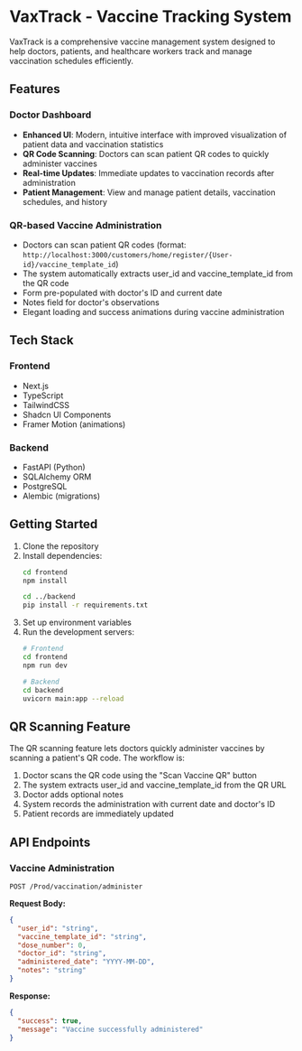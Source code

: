 # VaxTrack - Vaccine Tracking System

VaxTrack is a comprehensive vaccine management system designed to help doctors, patients, and healthcare workers track and manage vaccination schedules efficiently.

## Features

### Doctor Dashboard
- **Enhanced UI**: Modern, intuitive interface with improved visualization of patient data and vaccination statistics
- **QR Code Scanning**: Doctors can scan patient QR codes to quickly administer vaccines
- **Real-time Updates**: Immediate updates to vaccination records after administration
- **Patient Management**: View and manage patient details, vaccination schedules, and history

### QR-based Vaccine Administration
- Doctors can scan patient QR codes (format: `http://localhost:3000/customers/home/register/{User-id}/vaccine_template_id`)
- The system automatically extracts user_id and vaccine_template_id from the QR code
- Form pre-populated with doctor's ID and current date
- Notes field for doctor's observations
- Elegant loading and success animations during vaccine administration

## Tech Stack

### Frontend
- Next.js
- TypeScript
- TailwindCSS
- Shadcn UI Components
- Framer Motion (animations)

### Backend
- FastAPI (Python)
- SQLAlchemy ORM
- PostgreSQL
- Alembic (migrations)

## Getting Started

1. Clone the repository
2. Install dependencies:
   ```bash
   cd frontend
   npm install
   
   cd ../backend
   pip install -r requirements.txt
   ```
3. Set up environment variables
4. Run the development servers:
   ```bash
   # Frontend
   cd frontend
   npm run dev
   
   # Backend
   cd backend
   uvicorn main:app --reload
   ```

## QR Scanning Feature

The QR scanning feature lets doctors quickly administer vaccines by scanning a patient's QR code. The workflow is:

1. Doctor scans the QR code using the "Scan Vaccine QR" button
2. The system extracts user_id and vaccine_template_id from the QR URL
3. Doctor adds optional notes
4. System records the administration with current date and doctor's ID
5. Patient records are immediately updated

## API Endpoints

### Vaccine Administration
```
POST /Prod/vaccination/administer
```

**Request Body:**
```json
{
  "user_id": "string",
  "vaccine_template_id": "string",
  "dose_number": 0,
  "doctor_id": "string",
  "administered_date": "YYYY-MM-DD",
  "notes": "string"
}
```

**Response:**
```json
{
  "success": true,
  "message": "Vaccine successfully administered"
}
```
